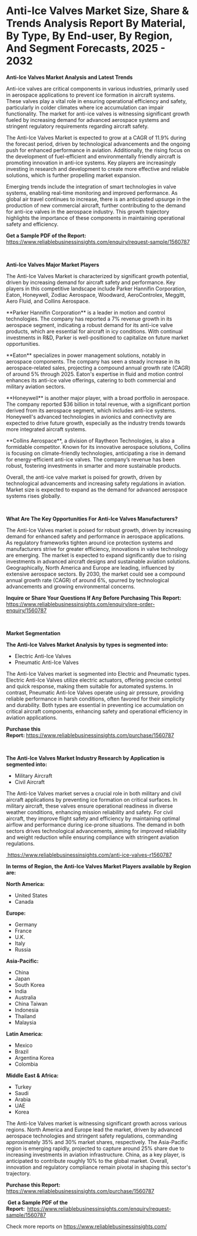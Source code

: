 <p><h1>Anti-Ice Valves Market Size, Share & Trends Analysis Report By Material, By Type, By End-user, By Region, And Segment Forecasts, 2025 - 2032</h1></p><p><strong>Anti-Ice Valves Market Analysis and Latest Trends</strong></p>
<p><p>Anti-ice valves are critical components in various industries, primarily used in aerospace applications to prevent ice formation in aircraft systems. These valves play a vital role in ensuring operational efficiency and safety, particularly in colder climates where ice accumulation can impair functionality. The market for anti-ice valves is witnessing significant growth fueled by increasing demand for advanced aerospace systems and stringent regulatory requirements regarding aircraft safety.</p><p>The Anti-Ice Valves Market is expected to grow at a CAGR of 11.9% during the forecast period, driven by technological advancements and the ongoing push for enhanced performance in aviation. Additionally, the rising focus on the development of fuel-efficient and environmentally friendly aircraft is promoting innovation in anti-ice systems. Key players are increasingly investing in research and development to create more effective and reliable solutions, which is further propelling market expansion.</p><p>Emerging trends include the integration of smart technologies in valve systems, enabling real-time monitoring and improved performance. As global air travel continues to increase, there is an anticipated upsurge in the production of new commercial aircraft, further contributing to the demand for anti-ice valves in the aerospace industry. This growth trajectory highlights the importance of these components in maintaining operational safety and efficiency.</p></p>
<p><strong>Get a Sample PDF of the Report:&nbsp;</strong> <a href="https://www.reliablebusinessinsights.com/enquiry/request-sample/1560787?utm_campaign=2232&utm_medium=2&utm_source=Github&utm_content=ia&utm_term=25022025&utm_id=anti-ice-valves">https://www.reliablebusinessinsights.com/enquiry/request-sample/1560787</a></p>
<p>&nbsp;</p>
<p><strong>Anti-Ice Valves Major Market Players</strong></p>
<p><p>The Anti-Ice Valves Market is characterized by significant growth potential, driven by increasing demand for aircraft safety and performance. Key players in this competitive landscape include Parker Hannifin Corporation, Eaton, Honeywell, Zodiac Aerospace, Woodward, AeroControlex, Meggitt, Aero Fluid, and Collins Aerospace.</p><p>**Parker Hannifin Corporation** is a leader in motion and control technologies. The company has reported a 7% revenue growth in its aerospace segment, indicating a robust demand for its anti-ice valve products, which are essential for aircraft in icy conditions. With continual investments in R&D, Parker is well-positioned to capitalize on future market opportunities.</p><p>**Eaton** specializes in power management solutions, notably in aerospace components. The company has seen a steady increase in its aerospace-related sales, projecting a compound annual growth rate (CAGR) of around 5% through 2025. Eaton's expertise in fluid and motion control enhances its anti-ice valve offerings, catering to both commercial and military aviation sectors.</p><p>**Honeywell** is another major player, with a broad portfolio in aerospace. The company reported $36 billion in total revenue, with a significant portion derived from its aerospace segment, which includes anti-ice systems. Honeywell's advanced technologies in avionics and connectivity are expected to drive future growth, especially as the industry trends towards more integrated aircraft systems.</p><p>**Collins Aerospace**, a division of Raytheon Technologies, is also a formidable competitor. Known for its innovative aerospace solutions, Collins is focusing on climate-friendly technologies, anticipating a rise in demand for energy-efficient anti-ice valves. The company’s revenue has been robust, fostering investments in smarter and more sustainable products.</p><p>Overall, the anti-ice valve market is poised for growth, driven by technological advancements and increasing safety regulations in aviation. Market size is expected to expand as the demand for advanced aerospace systems rises globally.</p></p>
<p>&nbsp;</p>
<p><strong>What Are The Key Opportunities For Anti-Ice Valves Manufacturers?</strong></p>
<p><p>The Anti-Ice Valves market is poised for robust growth, driven by increasing demand for enhanced safety and performance in aerospace applications. As regulatory frameworks tighten around ice protection systems and manufacturers strive for greater efficiency, innovations in valve technology are emerging. The market is expected to expand significantly due to rising investments in advanced aircraft designs and sustainable aviation solutions. Geographically, North America and Europe are leading, influenced by extensive aerospace sectors. By 2030, the market could see a compound annual growth rate (CAGR) of around 6%, spurred by technological advancements and growing environmental concerns.</p></p>
<p><strong>Inquire or Share Your Questions If Any Before Purchasing This Report:</strong> <a href="https://www.reliablebusinessinsights.com/enquiry/pre-order-enquiry/1560787?utm_campaign=2232&utm_medium=2&utm_source=Github&utm_content=ia&utm_term=25022025&utm_id=anti-ice-valves">https://www.reliablebusinessinsights.com/enquiry/pre-order-enquiry/1560787</a></p>
<p>&nbsp;</p>
<p><strong>Market Segmentation</strong></p>
<p><strong>The Anti-Ice Valves Market Analysis by types is segmented into:</strong></p>
<p><ul><li>Electric Anti-Ice Valves</li><li>Pneumatic Anti-Ice Valves</li></ul></p>
<p><p>The Anti-Ice Valves market is segmented into Electric and Pneumatic types. Electric Anti-Ice Valves utilize electric actuators, offering precise control and quick response, making them suitable for automated systems. In contrast, Pneumatic Anti-Ice Valves operate using air pressure, providing reliable performance in harsh conditions, often favored for their simplicity and durability. Both types are essential in preventing ice accumulation on critical aircraft components, enhancing safety and operational efficiency in aviation applications.</p></p>
<p><strong>Purchase this Report:&nbsp;</strong><a href="https://www.reliablebusinessinsights.com/purchase/1560787?utm_campaign=2232&utm_medium=2&utm_source=Github&utm_content=ia&utm_term=25022025&utm_id=anti-ice-valves">https://www.reliablebusinessinsights.com/purchase/1560787</a></p>
<p>&nbsp;</p>
<p><strong>The Anti-Ice Valves Market Industry Research by Application is segmented into:</strong></p>
<p><ul><li>Military Aircraft</li><li>Civil Aircraft</li></ul></p>
<p><p>The Anti-Ice Valves market serves a crucial role in both military and civil aircraft applications by preventing ice formation on critical surfaces. In military aircraft, these valves ensure operational readiness in diverse weather conditions, enhancing mission reliability and safety. For civil aircraft, they improve flight safety and efficiency by maintaining optimal airflow and performance during ice-prone situations. The demand in both sectors drives technological advancements, aiming for improved reliability and weight reduction while ensuring compliance with stringent aviation regulations.</p></p>
<p><a href="https://www.reliablebusinessinsights.com/anti-ice-valves-r1560787?utm_campaign=2232&utm_medium=2&utm_source=Github&utm_content=ia&utm_term=25022025&utm_id=anti-ice-valves">&nbsp;https://www.reliablebusinessinsights.com/anti-ice-valves-r1560787</a></p>
<p><strong>In terms of Region, the Anti-Ice Valves Market Players available by Region are:</strong></p>
<p>
    <p> <strong> North America: </strong>
        <ul>
            <li>United States</li>
            <li>Canada</li>
        </ul>
        </p> 
    <p> <strong> Europe: </strong>
        <ul>
            <li>Germany</li>
            <li>France</li>
            <li>U.K.</li>
            <li>Italy</li>
            <li>Russia</li>
        </ul>
        </p> 
    <p> <strong> Asia-Pacific: </strong>
        <ul>
            <li>China</li>
            <li>Japan</li>
            <li>South Korea</li>
            <li>India</li>
            <li>Australia</li>
            <li>China Taiwan</li>
            <li>Indonesia</li>
            <li>Thailand</li>
            <li>Malaysia</li>
        </ul>
        </p> 
    <p> <strong> Latin America: </strong>
        <ul>
            <li>Mexico</li>
            <li>Brazil</li>
            <li>Argentina Korea</li>
            <li>Colombia</li>
        </ul>
        </p> 
    <p> <strong> Middle East & Africa: </strong>
        <ul>
            <li>Turkey</li>
            <li>Saudi</li>
            <li>Arabia</li>
            <li>UAE</li>
            <li>Korea</li>
        </ul>
    </p>
    </p>
<p><p>The Anti-Ice Valves market is witnessing significant growth across various regions. North America and Europe lead the market, driven by advanced aerospace technologies and stringent safety regulations, commanding approximately 35% and 30% market shares, respectively. The Asia-Pacific region is emerging rapidly, projected to capture around 25% share due to increasing investments in aviation infrastructure. China, as a key player, is anticipated to contribute roughly 10% to the global market. Overall, innovation and regulatory compliance remain pivotal in shaping this sector's trajectory.</p></p>
<p><strong>Purchase this Report: </strong><a href="https://www.reliablebusinessinsights.com/purchase/1560787?utm_campaign=2232&utm_medium=2&utm_source=Github&utm_content=ia&utm_term=25022025&utm_id=anti-ice-valves">https://www.reliablebusinessinsights.com/purchase/1560787</a></p>
<p>&nbsp;<strong>Get a Sample PDF of the Report:&nbsp;&nbsp;</strong><a href="https://www.reliablebusinessinsights.com/enquiry/request-sample/1560787?utm_campaign=2232&utm_medium=2&utm_source=Github&utm_content=ia&utm_term=25022025&utm_id=anti-ice-valves">https://www.reliablebusinessinsights.com/enquiry/request-sample/1560787</a></p>
<p><strong></strong></p>
<p>Check more reports on <a href="https://www.reliablebusinessinsights.com/?utm_campaign=2232&utm_medium=2&utm_source=Github&utm_content=ia&utm_term=25022025&utm_id=anti-ice-valves">https://www.reliablebusinessinsights.com/</a></p>